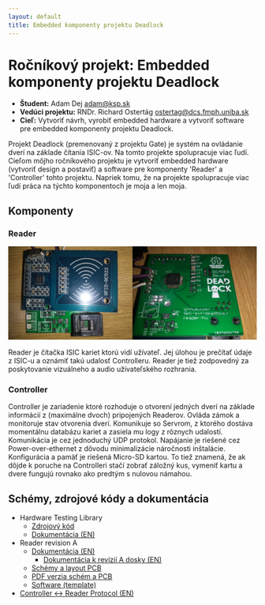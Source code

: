 ```yaml
---
layout: default
title: Embedded komponenty projektu Deadlock
---
```


# Ročníkový projekt: Embedded komponenty projektu Deadlock


  - **Študent:** Adam Dej [adam@ksp.sk](mailto:adam@ksp.sk)
  - **Vedúci projektu:** RNDr. Richard Ostertág [ostertag@dcs.fmph.uniba.sk](mailto:ostertag@dcs.fmph.uniba.sk)
  - **Cieľ:** Vytvoriť návrh, vyrobiť embedded hardware a vytvoriť software pre embedded komponenty projektu Deadlock.

Projekt Deadlock (premenovaný z projektu Gate) je systém na ovládanie dverí na základe čítania ISIC-ov. Na tomto projekte spolupracuje viac ľudí. Cieľom môjho ročníkového projektu je vytvoriť embedded hardware (vytvoriť design a postaviť) a software pre komponenty 'Reader' a 'Controller' tohto projektu. Napriek tomu, že na projekte spolupracuje viac ľudí práca na týchto komponentoch je moja a len moja.

## Komponenty

### Reader

![Reader](/projects/rp/reader.jpg)

Reader je čítačka ISIC kariet ktorú vidí užívateľ. Jej úlohou je prečítať údaje z ISIC-u a oznámiť takú udalosť Controlleru. Reader je tiež zodpovedný za poskytovanie vizuálneho a audio užívateľského rozhrania.

### Controller

Controller je zariadenie ktoré rozhoduje o otvorení jedných dverí na základe informácií z (maximálne dvoch) pripojených Readerov. Ovláda zámok a monitoruje stav otvorenia dverí. Komunikuje so Servrom, z ktorého dostáva momentálnu databázu kariet a zasiela mu logy z rôznych udalostí. Komunikácia je cez jednoduchý UDP protokol. Napájanie je riešené cez Power-over-ethernet z dôvodu minimalizácie náročnosti inštalácie. Konfigurácia a pamäť je riešená Micro-SD kartou. To tiež znamená, že ak dôjde k poruche na Controlleri stačí zobrať záložný kus, vymeniť kartu a dvere fungujú rovnako ako predtým s nulovou námahou.

## Schémy, zdrojové kódy a dokumentácia

  - Hardware Testing Library
    - [Zdrojový kód](/projects/rp/hw-testing.zip)
    - [Dokumentácia (EN)](/projects/rp/hw-testing-doc.html)
  - Reader revision A
    - [Dokumentácia (EN)](/projects/rp/reader-doc.html)
      - [Dokumentácia k revízií A dosky (EN)](/projects/rp/reader-hw-revA-doc.html)
    - [Schémy a layout PCB](/projects/rp/reader-hw.zip)
    - [PDF verzia schém a PCB](/projects/rp/reader-hw.pdf)
    - [Software (template)](/projects/rp/reader-sw.zip)
  - [Controller ↔ Reader Protocol (EN)](/projects/rp/reader-controller-protocol.html)
